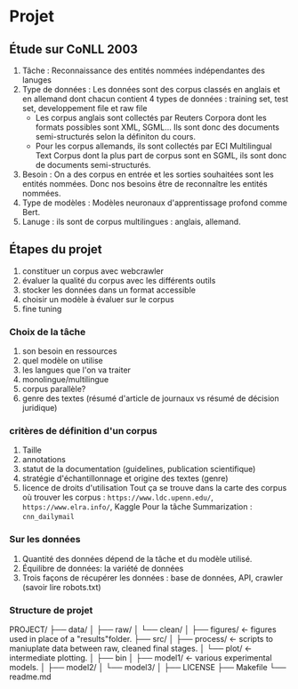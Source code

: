 # Projet
## Étude sur CoNLL 2003
1. Tâche : Reconnaissance des entités nommées indépendantes des lanuges
2. Type de données : Les données sont des corpus classés en anglais et en allemand dont chacun contient 4 types de données : training set, test set, developpement file et raw file
   - Les corpus anglais sont collectés par Reuters Corpora dont les formats possibles sont XML, SGML... Ils sont donc des documents semi-structurés selon la définiton du cours.
   - Pour les corpus allemands, ils sont collectés par ECI Multilingual Text Corpus dont la plus part de corpus sont en SGML, ils sont donc de documents semi-structurés.
4. Besoin : On a des corpus en entrée et les sorties souhaitées sont les entités nommées. Donc nos besoins être de reconnaître les entités nommées.
5. Type de modèles : Modèles neuronaux d'apprentissage profond comme Bert.
6. Lanuge : ils sont de corpus multilingues : anglais, allemand.

## Étapes du projet
1. constituer un corpus avec webcrawler
2. évaluer la qualité du corpus avec les différents outils
3. stocker les données dans un format accessible
4. choisir un modèle à évaluer sur le corpus
5. fine tuning
   
### Choix de la tâche
1. son besoin en ressources
2. quel modèle on utilise
3. les langues que l'on va traiter
4. monolingue/multilingue
5. corpus parallèle?
6. genre des textes (résumé d'article de journaux vs résumé de décision juridique)

### critères de définition d'un corpus
1. Taille
2. annotations
3. statut de la documentation (guidelines, publication scientifique)
4. stratégie d'échantillonnage et origine des textes (genre)
5. licence de droits d'utilisation
Tout ça se trouve dans la carte des corpus
où trouver les corpus : `https://www.ldc.upenn.edu/`, `https://www.elra.info/`, Kaggle
Pour la tâche Summarization : `cnn_dailymail`

### Sur les données
1. Quantité des données dépend de la tâche et du modèle utilisé.
2. Équilibre de données: la variété de données
3. Trois façons de récupérer les données : base de données, API, crawler (savoir lire robots.txt)

   
### Structure de projet
PROJECT/
├── data/ 
│ ├── raw/ 
│ └── clean/ 
│ 
├── figures/ <- figures used in place of a "results"folder. 
├── src/ 
│ ├── process/ <- scripts to maniuplate data between raw, cleaned final stages. 
│ └── plot/ <- intermediate plotting. 
│ 
├── bin 
│ ├── model1/ <- various experimental models. 
│ ├── model2/ 
│ └── model3/
│ 
├── LICENSE 
├── Makefile 
└── readme.md
   
